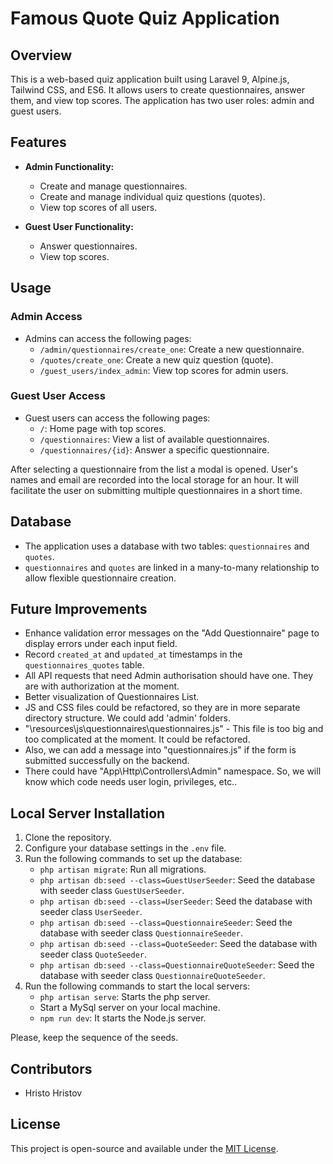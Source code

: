 # Famous Quote Quiz Application

## Overview

This is a web-based quiz application built using Laravel 9, Alpine.js, Tailwind CSS, and ES6. It allows users to create questionnaires, answer them, and view top scores. The application has two user roles: admin and guest users.

## Features

- **Admin Functionality:**
  - Create and manage questionnaires.
  - Create and manage individual quiz questions (quotes).
  - View top scores of all users.
  
- **Guest User Functionality:**
  - Answer questionnaires.
  - View top scores.

## Usage

### Admin Access

- Admins can access the following pages:
  - `/admin/questionnaires/create_one`: Create a new questionnaire.
  - `/quotes/create_one`: Create a new quiz question (quote).
  - `/guest_users/index_admin`: View top scores for admin users.

### Guest User Access

- Guest users can access the following pages:
  - `/`: Home page with top scores.
  - `/questionnaires`: View a list of available questionnaires.
  - `/questionnaires/{id}`: Answer a specific questionnaire.

After selecting a questionnaire from the list a modal is opened. User's names and email are recorded into the local storage for an hour. It will facilitate the user on submitting multiple questionnaires in a short time.

## Database

- The application uses a database with two tables: `questionnaires` and `quotes`.
- `questionnaires` and `quotes` are linked in a many-to-many relationship to allow flexible questionnaire creation.

## Future Improvements

- Enhance validation error messages on the "Add Questionnaire" page to display errors under each input field.
- Record `created_at` and `updated_at` timestamps in the `questionnaires_quotes` table.
- All API requests that need Admin authorisation should have one. They are with authorization at the moment.
- Better visualization of Questionnaires List.
- JS and CSS files could be refactored, so they are in more separate directory structure. We could add 'admin' folders.
- "\resources\js\questionnaires\questionnaires.js" - This file is too big and too complicated at the moment. It could be refactored.
- Also, we can add a message into "questionnaires.js" if the form is submitted successfully on the backend.
- There could have "App\Http\Controllers\Admin" namespace. So, we will know which code needs user login, privileges, etc..

## Local Server Installation

1. Clone the repository.
2. Configure your database settings in the `.env` file.
3. Run the following commands to set up the database:
   - `php artisan migrate`: Run all migrations.
   - `php artisan db:seed --class=GuestUserSeeder`: Seed the database with seeder class `GuestUserSeeder`.
   - `php artisan db:seed --class=UserSeeder`: Seed the database with seeder class `UserSeeder`.
   - `php artisan db:seed --class=QuestionnaireSeeder`: Seed the database with seeder class `QuestionnaireSeeder`.
   - `php artisan db:seed --class=QuoteSeeder`: Seed the database with seeder class `QuoteSeeder`.
   - `php artisan db:seed --class=QuestionnaireQuoteSeeder`: Seed the database with seeder class `QuestionnaireQuoteSeeder`.
4. Run the following commands to start the local servers:
   - `php artisan serve`: Starts the php server.
   - Start a MySql server on your local machine.
   - `npm run dev`: It starts the Node.js server.

Please, keep the sequence of the seeds.

## Contributors

- Hristo Hristov

## License

This project is open-source and available under the [MIT License](https://opensource.org/license/mit/).